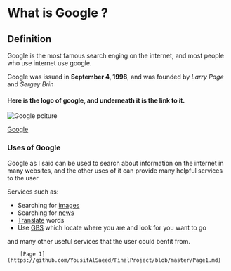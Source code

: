 # What is Google ?


## Definition  
 Google is the most famous search enging on the internet, and most people who use internet use google. 
 
 Google was issued in **September 4, 1998**, and was founded by _Larry Page_ and _Sergey Brin_
 
 
 #### Here is the logo of google, and underneath it is the link to it.
 
 ![Google pciture](https://www.google.com/images/branding/googlelogo/2x/googlelogo_color_160x56dp.png)
 
 [Google](https://www.google.com/)

### Uses of Google 
Google as I said can be used to search about information on the internet in many websites, and the other uses of it can provide many helpful services to the user 

Services such as:
* Searching for [images](https://www.google.com/imghp?hl=en&tab=wi&authuser=0&ogbl)
* Searching for [news](https://news.google.com/?hl=en-US&tab=in&gl=US&ceid=US:en)
* [Translate](https://translate.google.com/?hl=en&tab=rT&authuser=0) words 
* Use [GBS](https://www.google.com/maps?hl=en&tab=Tl&authuser=0) which locate where you are and look for you want to go 

and many other useful services that the user could benfit from. 
 
  
   
    
     
      
       
        [Page 1](https://github.com/YousifAlSaeed/FinalProject/blob/master/Page1.md)
